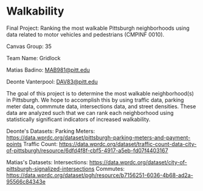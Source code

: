 # Walkability
Final Project: Ranking the most walkable Pittsburgh neighborhoods using data related to motor vehicles and pedestrians (CMPINF 0010).

Canvas Group:       35

Team Name:          Gridlock

Matias Badino:      MAB981@pitt.edu

Deonte Vanterpool:  DAV83@pitt.edu

The goal of this project is to determine the most walkable neighborhood(s) in Pittsburgh.
We hope to accomplish this by using traffic data, parking meter data, commmute data, intersections data, and street densities.
These data are analyzed such that we can rank each neighborhood using statistically significant indicators of increased walkability.

Deonte's Datasets:
Parking Meters:   https://data.wprdc.org/dataset/pittsburgh-parking-meters-and-payment-points
Traffic Count:    https://data.wprdc.org/dataset/traffic-count-data-city-of-pittsburgh/resource/6dfd4f8f-cbf5-4917-a5eb-fd07f4403167

Matias's Datasets:
Intersections:   https://data.wprdc.org/dataset/city-of-pittsburgh-signalized-intersections
Commutes:        https://data.wprdc.org/dataset/pgh/resource/b7156251-6036-4b68-ad2a-95566c84343e
